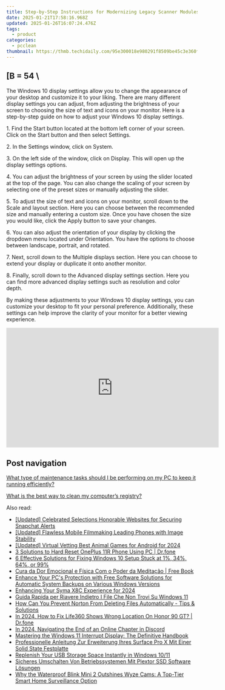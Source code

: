 ```yaml
---
title: Step-by-Step Instructions for Modernizing Legacy Scanner Modules by YL Tech Experts
date: 2025-01-21T17:58:16.968Z
updated: 2025-01-26T16:07:24.476Z
tags:
  - product
categories:
  - pcclean
thumbnail: https://thmb.techidaily.com/95e300018e980291f8509be45c3e360fa38c440741dbce7d87b862e7e88474bb.jpg
---
```


## \[B = 54 \

The Windows 10 display settings allow you to change the appearance of your desktop and customize it to your liking. There are many different display settings you can adjust, from adjusting the brightness of your screen to choosing the size of text and icons on your monitor. Here is a step-by-step guide on how to adjust your Windows 10 display settings. 

1\. Find the Start button located at the bottom left corner of your screen. Click on the Start button and then select Settings.

2\. In the Settings window, click on System.

3\. On the left side of the window, click on Display. This will open up the display settings options. 

4\. You can adjust the brightness of your screen by using the slider located at the top of the page. You can also change the scaling of your screen by selecting one of the preset sizes or manually adjusting the slider.

5\. To adjust the size of text and icons on your monitor, scroll down to the Scale and layout section. Here you can choose between the recommended size and manually entering a custom size. Once you have chosen the size you would like, click the Apply button to save your changes.

6\. You can also adjust the orientation of your display by clicking the dropdown menu located under Orientation. You have the options to choose between landscape, portrait, and rotated.

7\. Next, scroll down to the Multiple displays section. Here you can choose to extend your display or duplicate it onto another monitor.

8\. Finally, scroll down to the Advanced display settings section. Here you can find more advanced display settings such as resolution and color depth. 

By making these adjustments to your Windows 10 display settings, you can customize your desktop to fit your personal preference. Additionally, these settings can help improve the clarity of your monitor for a better viewing experience.

<!-- affiliate ads begin -->
<iframe width="560" height="315" src="https://www.youtube.com/embed/Hpne0zPsZwU?si=yN5QDsG_WLb_Y3u-" title="YouTube video player" frameborder="0" allow="accelerometer; autoplay; clipboard-write; encrypted-media; gyroscope; picture-in-picture; web-share" referrerpolicy="strict-origin-when-cross-origin" allowfullscreen></iframe>
<!-- affiliate ads end -->

## Post navigation

[What type of maintenance tasks should I be performing on my PC to keep it running efficiently?](https://tools.techidaily.com/pcclean/products/)

[What is the best way to clean my computer’s registry?](https://tools.techidaily.com/pcclean/products/)

<ins class="adsbygoogle"
     style="display:block"
     data-ad-format="autorelaxed"
     data-ad-client="ca-pub-7571918770474297"
     data-ad-slot="1223367746"></ins>

<ins class="adsbygoogle"
     style="display:block"
     data-ad-client="ca-pub-7571918770474297"
     data-ad-slot="8358498916"
     data-ad-format="auto"
     data-full-width-responsive="true"></ins>

<span class="atpl-alsoreadstyle">Also read:</span>
<div><ul>
<li><a href="https://extra-information.techidaily.com/updated-celebrated-selections-honorable-websites-for-securing-snapchat-alerts/"><u>[Updated] Celebrated Selections Honorable Websites for Securing Snapchat Alerts</u></a></li>
<li><a href="https://some-techniques.techidaily.com/updated-flawless-mobile-filmmaking-leading-phones-with-image-stability/"><u>[Updated] Flawless Mobile Filmmaking Leading Phones with Image Stability</u></a></li>
<li><a href="https://video-capture.techidaily.com/updated-virtual-vetting-best-animal-games-for-android-for-2024/"><u>[Updated] Virtual Vetting Best Animal Games for Android for 2024</u></a></li>
<li><a href="https://phone-solutions.techidaily.com/3-solutions-to-hard-reset-oneplus-11r-phone-using-pc-drfone-by-drfone-reset-android-reset-android/"><u>3 Solutions to Hard Reset OnePlus 11R Phone Using PC | Dr.fone</u></a></li>
<li><a href="https://win-exclusive.techidaily.com/6-effective-solutions-for-fixing-windows-10-setup-stuck-at-1-34-64-or-99/"><u>6 Effective Solutions for Fixing Windows 10 Setup Stuck at 1%, 34%, 64%, or 99%</u></a></li>
<li><a href="https://novels-ebooks.techidaily.com/210011855-9781071540701-cura-da-dor-emocional-e-fisica-com-o-poder-da-meditacao/"><u>Cura da Dor Emocional e Física Com o Poder da Meditação | Free Book</u></a></li>
<li><a href="https://win-exclusive.techidaily.com/enhance-your-pcs-protection-with-free-software-solutions-for-automatic-system-backups-on-various-windows-versions/"><u>Enhance Your PC's Protection with Free Software Solutions for Automatic System Backups on Various Windows Versions</u></a></li>
<li><a href="https://article-helps.techidaily.com/enhancing-your-syma-x8c-experience-for-2024/"><u>Enhancing Your Syma X8C Experience for 2024</u></a></li>
<li><a href="https://win-exclusive.techidaily.com/guida-rapida-per-riavere-indietro-i-file-che-non-trovi-su-windows-11/"><u>Guida Rapida per Riavere Indietro I File Che Non Trovi Su Windows 11</u></a></li>
<li><a href="https://win-exclusive.techidaily.com/how-can-you-prevent-norton-from-deleting-files-automatically-tips-and-solutions/"><u>How Can You Prevent Norton From Deleting Files Automatically - Tips & Solutions</u></a></li>
<li><a href="https://review-topics.techidaily.com/in-2024-how-to-fix-life360-shows-wrong-location-on-honor-90-gt-drfone-by-drfone-virtual-android/"><u>In 2024, How to Fix Life360 Shows Wrong Location On Honor 90 GT? | Dr.fone</u></a></li>
<li><a href="https://discord-videos.techidaily.com/in-2024-navigating-the-end-of-an-online-chapter-in-discord/"><u>In 2024, Navigating the End of an Online Chapter in Discord</u></a></li>
<li><a href="https://win-exclusive.techidaily.com/mastering-the-windows-11-interrupt-display-the-definitive-handbook/"><u>Mastering the Windows 11 Interrupt Display: The Definitive Handbook</u></a></li>
<li><a href="https://win-exclusive.techidaily.com/professionelle-anleitung-zur-erweiterung-ihres-surface-pro-x-mit-einer-solid-state-festplatte/"><u>Professionelle Anleitung Zur Erweiterung Ihres Surface Pro X Mit Einer Solid State Festplatte</u></a></li>
<li><a href="https://win-exclusive.techidaily.com/replenish-your-usb-storage-space-instantly-in-windows-1011/"><u>Replenish Your USB Storage Space Instantly in Windows 10/11</u></a></li>
<li><a href="https://win-exclusive.techidaily.com/sicheres-umschalten-von-betriebssystemen-mit-plextor-ssd-software-losungen/"><u>Sicheres Umschalten Von Betriebssystemen Mit Plextor SSD Software Lösungen</u></a></li>
<li><a href="https://some-tips.techidaily.com/why-the-waterproof-blink-mini-2-outshines-wyze-cams-a-top-tier-smart-home-surveillance-option/"><u>Why the Waterproof Blink Mini 2 Outshines Wyze Cams: A Top-Tier Smart Home Surveillance Option</u></a></li>
</ul></div>

